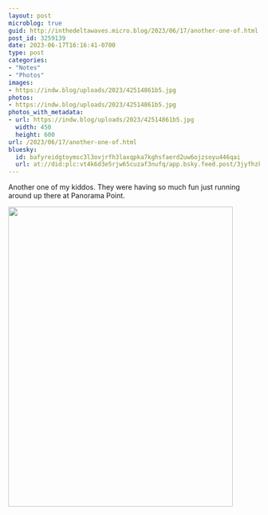 ```yaml
---
layout: post
microblog: true
guid: http://inthedeltawaves.micro.blog/2023/06/17/another-one-of.html
post_id: 3259139
date: 2023-06-17T16:16:41-0700
type: post
categories:
- "Notes"
- "Photos"
images:
- https://indw.blog/uploads/2023/42514861b5.jpg
photos:
- https://indw.blog/uploads/2023/42514861b5.jpg
photos_with_metadata:
- url: https://indw.blog/uploads/2023/42514861b5.jpg
  width: 450
  height: 600
url: /2023/06/17/another-one-of.html
bluesky:
  id: bafyreidgtoymsc3l3ovjrfh3laxqpka7kghsfaerd2uw6ojzsoyu446qai
  url: at://did:plc:vt4k6d3e5rjw65cuzaf3nufq/app.bsky.feed.post/3jyfhzkj4qf2y
---
```

Another one of my kiddos. They were having so much fun just running around up there at Panorama Point. 

<img src="uploads/2023/42514861b5.jpg" width="450" height="600" alt="">
